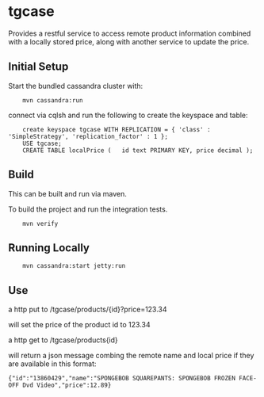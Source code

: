 
tgcase
======

Provides a restful service to access remote product information combined with a locally stored price, along with another service to update the price.




Initial Setup
-------------

Start the bundled cassandra cluster with:

        mvn cassandra:run

connect via cqlsh and run the following to create the keyspace and table:

        create keyspace tgcase WITH REPLICATION = { 'class' : 'SimpleStrategy', 'replication_factor' : 1 };
        USE tgcase;
        CREATE TABLE localPrice (   id text PRIMARY KEY, price decimal );


Build
-----

This can be built and run via maven.

To build the project and run the integration tests.

        mvn verify

Running Locally
---------------

        mvn cassandra:start jetty:run 


Use
---

a http put to /tgcase/products/{id}?price=123.34

will set the price of the product id to 123.34

a http get to /tgcase/products{id}

will return a json message combing the remote name and local price if they are available in this format:

    {"id":"13860429","name":"SPONGEBOB SQUAREPANTS: SPONGEBOB FROZEN FACE-OFF Dvd Video","price":12.89}
